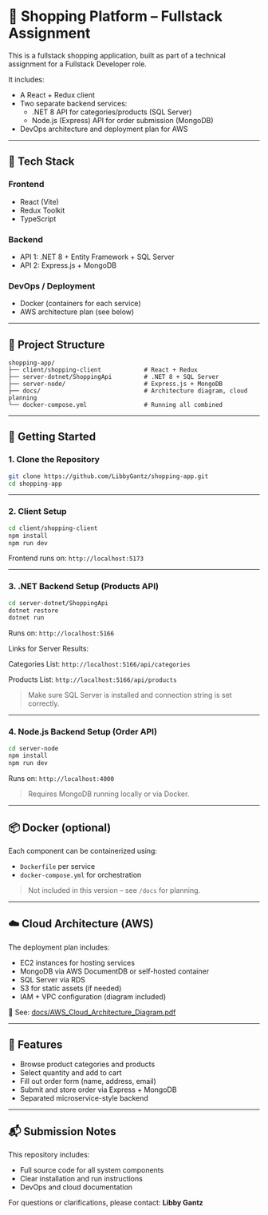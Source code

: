 
# 🛒 Shopping Platform – Fullstack Assignment

This is a fullstack shopping application, built as part of a technical assignment for a Fullstack Developer role.

It includes:
- A React + Redux client
- Two separate backend services:
  - .NET 8 API for categories/products (SQL Server)
  - Node.js (Express) API for order submission (MongoDB)
- DevOps architecture and deployment plan for AWS

---

## 🧱 Tech Stack

### Frontend
- React (Vite)
- Redux Toolkit
- TypeScript

### Backend
- API 1: .NET 8 + Entity Framework + SQL Server
- API 2: Express.js + MongoDB

### DevOps / Deployment
- Docker (containers for each service)
- AWS architecture plan (see below)

---

## 📁 Project Structure

```
shopping-app/
├── client/shopping-client            # React + Redux
├── server-dotnet/ShoppingApi         # .NET 8 + SQL Server
├── server-node/                      # Express.js + MongoDB
├── docs/                             # Architecture diagram, cloud planning
└── docker-compose.yml                # Running all combined
```

---

## 🚀 Getting Started

### 1. Clone the Repository

```bash
git clone https://github.com/LibbyGantz/shopping-app.git
cd shopping-app
```

---

### 2. Client Setup

```bash
cd client/shopping-client
npm install
npm run dev
```

Frontend runs on: `http://localhost:5173`

---

### 3. .NET Backend Setup (Products API)

```bash
cd server-dotnet/ShoppingApi
dotnet restore
dotnet run
```

Runs on: `http://localhost:5166`

Links for Server Results:

Categories List:
`http://localhost:5166/api/categories`

Products List:
`http://localhost:5166/api/products`


> Make sure SQL Server is installed and connection string is set correctly.

---

### 4. Node.js Backend Setup (Order API)

```bash
cd server-node
npm install
npm run dev
```

Runs on: `http://localhost:4000`

> Requires MongoDB running locally or via Docker.

---

## 📦 Docker (optional)

Each component can be containerized using:
- `Dockerfile` per service
- `docker-compose.yml` for orchestration

> Not included in this version – see `/docs` for planning.

---

## ☁️ Cloud Architecture (AWS)

The deployment plan includes:
- EC2 instances for hosting services
- MongoDB via AWS DocumentDB or self-hosted container
- SQL Server via RDS
- S3 for static assets (if needed)
- IAM + VPC configuration (diagram included)

📁 See: [docs/AWS_Cloud_Architecture_Diagram.pdf](docs/AWS_Cloud_Architecture_Diagram.pdf)

---

## 🧪 Features

- Browse product categories and products
- Select quantity and add to cart
- Fill out order form (name, address, email)
- Submit and store order via Express + MongoDB
- Separated microservice-style backend

---

## 📬 Submission Notes

This repository includes:
- Full source code for all system components
- Clear installation and run instructions
- DevOps and cloud documentation

For questions or clarifications, please contact: **Libby Gantz**
